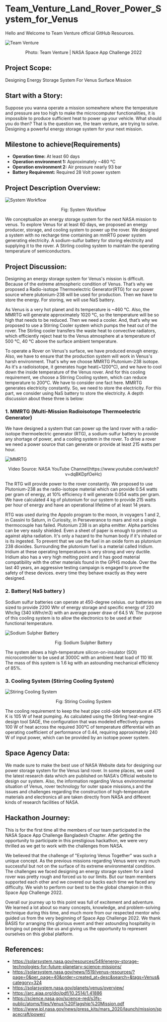 # Team_Venture_Land_Rover_Power_System_for_Venus

Hello and Welcome to Team Venture official GitHub Resources.

![Team Venture](/assets/images/team_photo.png)

<p align="center">Photo: Team Venture | NASA Space App Challenge 2022</p>

## Project Scope:

Designing Energy Storage System For Venus Surface Mission

## Start with a Story:

Suppose you wanna operate a mission somewhere where the temperature and pressure are too high to make the microcomputer functionalities, it is impossible to produce sufficient heat to power up your vehicle. What should you do then? That is the question we, the team venture, are trying to solve. Designing a powerful energy storage system for your next mission.

## Milestone to achieve(Requirements)

- <b>Operation time:</b> At least 60 days
- <b>Operation environment 1:</b> Approximately ~460 °C
- <b>Operation environment 2:</b> Air pressure nearly 93 bar
- <b>Battery Requiremnt:</b> Required 28 Volt power system

## Project Description Overview:

![System Workflow](/assets/images/Workflow.png)

<p align="center">Fig: System Workflow</p>

We conceptualize an energy storage system for the next NASA mission to venus. To explore Venus for at least 60 days, we proposed an energy producer, storage, and cooling system to power up the rover. We designed a system with no recharge time containing an mmRTG power system generating electricity. A sodium-sulfur battery for storing electricity and supplying it to the rover. A Stirling cooling system to maintain the operating temperature of semiconductors.

## Project Discussion:

Designing an energy storage system for Venus's mission is difficult. Because of the extreme atmospheric condition of Venus. That’s why we proposed a Radio-isotope Thermoelectric Generator(RTG) for our power source where plutonium-238 will be used for production. Then we have to store the energy. For storing, we will use NaS battery.

As Venus is a very hot planet and its temperature is ~460 °C. Also, the MMRTG will generate approximately 1020 °C, so the temperature will be so high that needs to be reduced. Then we need a cooler. And, that’s why we proposed to use a Stirring Cooler system which pumps the heat out of the rover. The Stirling cooler transfers the waste heat to convective radiators, which efficiently reject heat to the Venus atmosphere at a temperature of 500 °C, 40 °C above the surface ambient temperature.

To operate a Rover on Venus's surface, we have produced enough energy. Also, we have to ensure that the production system will work in Venus's harsh environment. That's why we choose MMRTG Plutonium-238 isotope. As it's a radioisotope, it generates huge heat(~1200°C), and we have to cool down the inside temperature of the Venus rover. And for this cooling requirement, we choose a Stirring Cooling system, which can reduce temperature to 200°C. We have to consider one fact here. MMRTG generates electricity constantly. So, we need to store the electricity. For this part, we consider using NaS battery to store the electricity. A depth discussion about these three is below:

### 1. MMRTG (Multi-Mission Radioisotope Thermoelectric Generator)

We have designed a system that can power up the land rover with a radio-isotope thermoelectric generator (RTG), a sodium-sulfur battery to provide any shortage of power, and a cooling system in the rover. To drive a rover we need a power source that can generate or provide at least 215 watts per hour.

![MMRTG](/assets/images/mmrtg1.png)

<p align="center">Video Source: NASA YouTube Channel(https://www.youtube.com/watch?v=dqBKDpfOeHc)</p>

The RTG will provide power to the rover constantly. We proposed to use Plutonium-238 as the radio-isotope material which can provide 0.54 watts per gram of energy, at 10% efficiency it will generate 0.054 watts per gram. We have calculated 4 kg of plutonium for our system to provide 215 watts per hour of energy and have an operational lifetime of at least 14 years.

RTG was used during the Appolo program to the moon, in voyagers 1 and 2, in Cassini to Saturn, in Curiosity, in Perseverance to mars and not a single thermocouple has failed. Plutonium 238 is an alpha emitter. Alpha particles can be very easily shielded. Even a sheet of paper is enough to protect us against alpha radiation. It's only a hazard to the human body if it's inhaled or is its ingested. To prevent that we use the fuel in an oxide form as plutonium 238 dioxides. Surrounding the plutonium fuel is a material called Iridium. Iridium at these operating temperatures is very strong and very ductile. Iridium also has a very high melting point and it has good material compatibility with the other materials found in the GPHS module. Over the last 40 years, an aggressive testing campaign is engaged to prove the safety of these devices. every time they behave exactly as they were designed.

### 2. Battery( NaS battery )

Sodium sulfur batteries can operate at 450-degree celsius. our batteries are sized to provide 2200 Whr of energy storage and specific energy of 220 Whr/kg (340 kWhr/m3) with an average power draw of 64.5 W. The purpose of this cooling system is to allow the electronics to be used at their functional temperature.

![Sodium Sulpher Battery](/assets/images/nas_battery.png)

<p align="center">Fig: Sodium Sulpher Battery</p>

The system allows a high-temperature silicon-on-insulator (SOI) microcontroller to be used at 3000C with an ambient heat load of 110 W. The mass of this system is 1.6 kg with an astounding mechanical efficiency of 85%.

### 3. Cooling System (Stirring Cooling System)

![Stiring Cooling System](/assets/images/stiring_cooling2.png)

<p align="center">Fig: Stiring Cooling System</p>

The cooling requirement to keep the heat pipe cold-side temperature at 475 K is 105 W of heat pumping. As calculated using the Stirling heat-engine design tool SAGE, the configuration that was modeled effectively pumps 100 W of heat across the required 300°C of temperature differential with an operating coefficient of performance of 0.44, requiring approximately 240 W of input power, which can be provided by an isotope power system.

## Space Agency Data:

We made sure to make the best use of NASA Website data for designing our power storage system for the Venus land rover. In some places, we used the latest research data which are published on NASA's Official website to design our system. Also, the information regarding Venus environmental situation of Venus, rover technology for outer space missions,s and the issues and challenges regarding the construction of high-temperature materials and electronics all are taken directly from NASA and different kinds of research facilities of NASA.

## Hackathon Journey:

This is for the first time all the members of our team participated in the NASA Space App Challenge Bangladesh Chapter. After getting the opportunity to participate in this prestigious hackathon, we were very thrilled as we get to work with the challenges from NASA.

We believed that the challenge of "Exploring Venus Together" was such a unique concept. As the previous missions regarding Venus were very much successful but not on the surface of its extreme environmental condition. The challenges we faced designing an energy storage system for a land rover was pretty rough and forced us to our limits. But our team members supported each other and we covered our backs each time we faced any difficulty. We wish to perform our best to be the global champion in this Space App Challenge 2022.

Overall our journey up to this point was full of excitement and adventure. We learned a lot about so many concepts, knowledge, and problem-solving technique during this time, and much more from our respected mentor who guided us from the very beginning of Space App Challenge 2022. We thank BASIS for arranging this glorious event and their astounding hospitality in bringing out people like us and giving us the opportunity to represent ourselves on this global platform.

## References:

- https://solarsystem.nasa.gov/resources/549/energy-storage-technologies-for-future-planetary-science-missions/
- https://solarsystem.nasa.gov/news/1519/venus-resources/?page=0&per_page=40&order=created_at+desc&search=&tags=Venus&category=324
- https://solarsystem.nasa.gov/planets/venus/overview/
- https://arc.aiaa.org/doi/pdf/10.2514/1.41886
- https://science.nasa.gov/science-red/s3fs-public/atoms/files/Venus%20Flagship%20Mission.pdf
- https://www.jpl.nasa.gov/news/press_kits/mars_2020/launch/mission/spacecraft/power/
